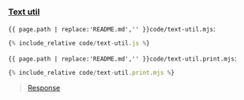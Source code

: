 ### [Text util](code.zip)

`{{ page.path | replace:'README.md','' }}code/text-util.mjs`:

```js
{% include_relative code/text-util.js %}
```

`{{ page.path | replace:'README.md','' }}code/text-util.print.mjs`:

```js
{% include_relative code/text-util.print.mjs %}
```

> [Response](response/text-util.js)
